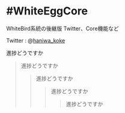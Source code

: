 #WhiteEggCore
======================

  WhiteBird系統の後継版
  Twitter、Core機能など

  Twitter : @[haniwa_koke](https://twitter.com/haniwa_koke "haniwa_koke")

進捗どうですか
>進捗どうですか
>>進捗どうですか
>>>進捗どうですか
>>>>進捗どうですか